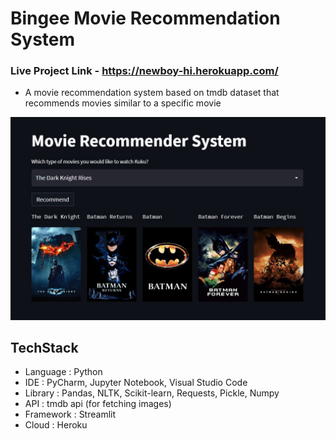 ﻿# Bingee Movie Recommendation System
 
 ### Live Project Link  - https://newboy-hi.herokuapp.com/
 
 - A movie recommendation system based on tmdb dataset that recommends movies similar to a specific movie

![alt text](https://github.com/techpiyushjoshi/Recommendation-System/blob/main/Untitled.jpg)

## TechStack
- Language : Python
- IDE : PyCharm, Jupyter Notebook, Visual Studio Code
- Library : Pandas, NLTK, Scikit-learn, Requests, Pickle, Numpy
- API : tmdb api (for fetching images)
- Framework : Streamlit
- Cloud : Heroku

